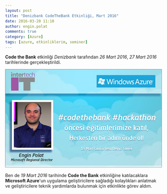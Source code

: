 ```yaml
---
layout: post
title: "Denizbank CodeTheBank Etkinliği, Mart 2016"
date: 2016-03-20 11:10
author: engin.polat
comments: true
category: [Azure]
tags: [azure, etkinliklerim, seminer]
---
```

**Code the Bank** etkinliği *Denizbank* tarafından *26 Mart 2016*, *27 Mart 2016* tarihlerinde gerçekleştirildi.

![](/assets/uploads/2016/03/DenizbankCodeTheBank.jpg)

Ben de *19 Mart 2016* tarihinde **Code the Bank** etkinliğine katılacaklara **Microsoft Azure**'un uygulama geliştiricilere sağladığı kolaylıkları anlatmak ve geliştiricilere teknik yardımlarda bulunmak için etkinlikte görev aldım.

